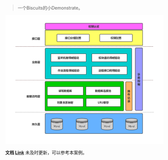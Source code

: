 > 一个Biscuits的小Demonstrate。

![Framework diagram](./biscuits.png)

**文档 [Link](https://www.yuque.com/shusheng/suibqb/rxi3sd)** 未及时更新，可以参考本案例。